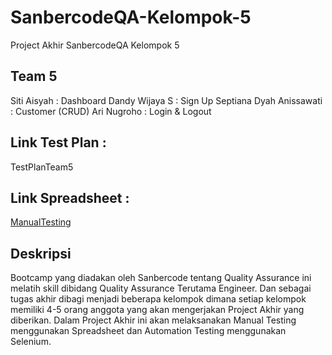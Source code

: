 # SanbercodeQA-Kelompok-5
Project Akhir SanbercodeQA Kelompok 5

## Team 5
Siti Aisyah : Dashboard
Dandy Wijaya S : Sign Up
Septiana Dyah Anissawati : Customer (CRUD)
Ari Nugroho : Login & Logout

## Link Test Plan :
TestPlanTeam5

## Link Spreadsheet :
[ManualTesting](https://docs.google.com/spreadsheets/d/1pp3qPAeNok7nsu6IlUUHvC4B18C1dj9BmsQH5FJNnDw/edit?usp=sharing)

## Deskripsi
Bootcamp yang diadakan oleh Sanbercode tentang Quality Assurance ini melatih skill dibidang Quality Assurance Terutama Engineer. Dan sebagai tugas akhir dibagi menjadi beberapa kelompok dimana setiap kelompok memiliki 4-5 orang anggota yang akan mengerjakan Project Akhir yang diberikan. Dalam Project Akhir ini akan melaksanakan Manual Testing menggunakan Spreadsheet dan Automation Testing menggunakan Selenium.
